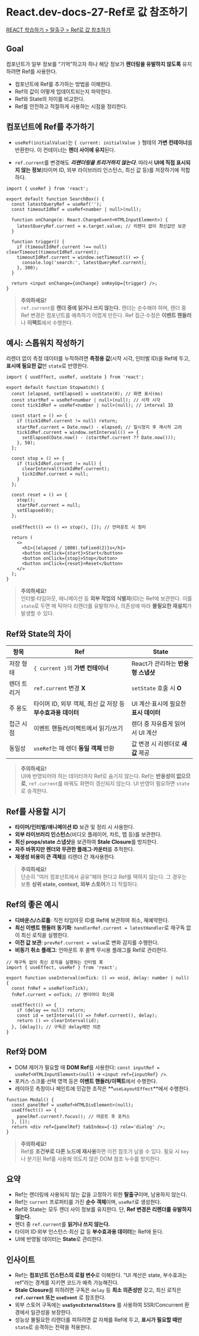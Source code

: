 # React.dev-docs-27-Ref로 값 참조하기

[REACT 학습하기 > 탈출구 > Ref로 값 참조하기](https://ko.react.dev/learn/referencing-values-with-refs)

## Goal

컴포넌트가 일부 정보를 “기억”하고자 하나 해당 정보가 **렌더링을 유발하지 않도록** 유지하려면 Ref를 사용한다.

- 컴포넌트에 Ref를 추가하는 방법을 이해한다.
- Ref의 값이 어떻게 업데이트되는지 파악한다.
- Ref와 State의 차이를 비교한다.
- Ref를 안전하고 적절하게 사용하는 시점을 정리한다.

## 컴포넌트에 Ref를 추가하기

- `useRef(initialValue)`는 `{ current: initialValue }` 형태의 **가변 컨테이너**를 반환한다. 이 컨테이너는 **렌더 사이에 유지**된다.

- `ref.current`를 변경해도 **_리렌더링을 트리거하지 않는다_**. 따라서 **UI에 직접 표시되지 않는 정보**(타이머 ID, 외부 라이브러리 인스턴스, 최신 값 등)를 저장하기에 적합하다.

```tsx
import { useRef } from 'react';

export default function SearchBox() {
  const latestQueryRef = useRef('');
  const timeoutIdRef = useRef<number | null>(null);

  function onChange(e: React.ChangeEvent<HTMLInputElement>) {
    latestQueryRef.current = e.target.value; // 리렌더 없이 최신값만 보관
  }

  function trigger() {
    if (timeoutIdRef.current !== null) clearTimeout(timeoutIdRef.current);
    timeoutIdRef.current = window.setTimeout(() => {
      console.log('search:', latestQueryRef.current);
    }, 300);
  }

  return <input onChange={onChange} onKeyUp={trigger} />;
}
```

> **주의하세요!**  
> `ref.current`를 **렌더 중에 읽거나 쓰지 않는다.** 렌더는 순수해야 하며, 렌더 중 Ref 변경은 컴포넌트를 예측하기 어렵게 만든다. Ref 접근·수정은 **이벤트 핸들러**나 **이펙트**에서 수행한다.

## 예시: 스톱워치 작성하기

리렌더 없이 측정 데이터를 누적하려면 **측정용 값**(시작 시각, 인터벌 ID)을 Ref에 두고, **표시에 필요한 값**만 `state`로 반영한다.

```tsx
import { useEffect, useRef, useState } from 'react';

export default function Stopwatch() {
  const [elapsed, setElapsed] = useState(0); // 화면 표시(ms)
  const startRef = useRef<number | null>(null); // 시작 시각
  const tickIdRef = useRef<number | null>(null); // interval ID

  const start = () => {
    if (tickIdRef.current != null) return;
    startRef.current = Date.now() - elapsed; // 일시정지 후 재시작 고려
    tickIdRef.current = window.setInterval(() => {
      setElapsed(Date.now() - (startRef.current ?? Date.now()));
    }, 50);
  };

  const stop = () => {
    if (tickIdRef.current != null) {
      clearInterval(tickIdRef.current);
      tickIdRef.current = null;
    }
  };

  const reset = () => {
    stop();
    startRef.current = null;
    setElapsed(0);
  };

  useEffect(() => () => stop(), []); // 언마운트 시 정리

  return (
    <>
      <h1>{(elapsed / 1000).toFixed(2)}s</h1>
      <button onClick={start}>Start</button>
      <button onClick={stop}>Stop</button>
      <button onClick={reset}>Reset</button>
    </>
  );
}
```

> **주의하세요!**  
> 인터벌·타임아웃, 애니메이션 등 **외부 작업의 식별자**(ID)는 Ref에 보관한다. 이를 `state`로 두면 매 틱마다 리렌더를 유발하거나, 의존성에 따라 **불필요한 재설치**가 발생할 수 있다.

## Ref와 State의 차이

| 항목        | Ref                                                         | State                                 |
| ----------- | ----------------------------------------------------------- | ------------------------------------- |
| 저장 형태   | `{ current }`의 **가변 컨테이너**                           | React가 관리하는 **반응형 스냅샷**    |
| 렌더 트리거 | `ref.current` 변경 **X**                                    | `setState` 호출 시 **O**              |
| 주 용도     | 타이머 ID, 외부 객체, 최신 값 저장 등 **부수효과용 데이터** | UI 계산·표시에 필요한 **표시 데이터** |
| 접근 시점   | 이벤트 핸들러/이펙트에서 읽기/쓰기                          | 렌더 중 자유롭게 읽어서 UI 계산       |
| 동일성      | `useRef`는 매 렌더 **동일 객체** 반환                       | 값 변경 시 리렌더로 **새 값** 제공    |

> **주의하세요!**  
> UI에 반영되어야 하는 데이터까지 Ref로 숨기지 않는다. Ref는 **반응성이 없으므로**, `ref.current`를 바꿔도 화면이 갱신되지 않는다. UI 반영이 필요하면 `state`로 승격한다.

## Ref를 사용할 시기

- **타이머/인터벌/애니메이션 ID** 보관 및 정리 시 사용한다.
- **외부 라이브러리 인스턴스**(비디오 플레이어, 차트, 맵 등)를 보관한다.
- **최신 props/state 스냅샷**을 보관하여 **Stale Closure**를 방지한다.
- **자주 바뀌지만 렌더와 무관한 플래그·카운터**를 추적한다.
- **재생성 비용이 큰 객체**를 리렌더 간 재사용한다.

> **주의하세요!**  
> 단순히 “여러 컴포넌트에서 공유”해야 한다고 Ref를 택하지 않는다. 그 경우는 보통 **상위 state, context, 외부 스토어**가 더 적절하다.

## Ref의 좋은 예시

- **디바운스/스로틀**: 직전 타임아웃 ID를 Ref에 보관하여 취소, 재예약한다.
- **최신 이벤트 핸들러 동기화**: `handlerRef.current = latestHandler`로 재구독 없이 최신 로직을 실행한다.
- **이전 값 보관**: `prevRef.current = value`로 변화 감지를 수행한다.
- **비동기 취소 플래그**: 언마운트 후 콜백 무시용 플래그를 Ref로 관리한다.

```tsx
// 재구독 없이 최신 로직을 실행하는 인터벌 훅
import { useEffect, useRef } from 'react';

export function useInterval(onTick: () => void, delay: number | null) {
  const fnRef = useRef(onTick);
  fnRef.current = onTick; // 렌더마다 최신화

  useEffect(() => {
    if (delay == null) return;
    const id = setInterval(() => fnRef.current(), delay);
    return () => clearInterval(id);
  }, [delay]); // 구독은 delay에만 의존
}
```

## Ref와 DOM

- DOM 제어가 필요할 때 **DOM Ref**를 사용한다: `const inputRef = useRef<HTMLInputElement>(null)` → `<input ref={inputRef} />`.
- 포커스·스크롤·선택 영역 등은 **이벤트 핸들러/이펙트**에서 수행한다.
- 레이아웃 측정이나 페인트에 민감한 조작은 **`useLayoutEffect`**에서 수행한다.

```tsx
function Modal() {
  const panelRef = useRef<HTMLDivElement>(null);
  useEffect(() => {
    panelRef.current?.focus(); // 마운트 후 포커스
  }, []);
  return <div ref={panelRef} tabIndex={-1} role='dialog' />;
}
```

> **주의하세요!**  
> Ref를 **조건부로 다른 노드에 재사용**하면 이전 참조가 남을 수 있다. 필요 시 `key`나 분기된 Ref를 사용해 의도치 않은 DOM 참조 누수를 방지한다.

## 요약

- Ref는 렌더링에 사용되지 않는 값을 고정하기 위한 **탈출구**이며, 남용하지 않는다.
- Ref는 `current` 프로퍼티를 가진 **순수 객체**이며, `useRef`로 생성한다.
- Ref와 State는 모두 렌더 사이 정보를 유지한다. 단, **Ref 변경은 리렌더를 유발하지 않는다.**
- 렌더 중 `ref.current`를 **읽거나 쓰지 않는다.**
- 타이머 ID·외부 인스턴스·최신 값 등 **부수효과용 데이터**는 Ref에 둔다.
- UI에 반영될 데이터는 **State**로 관리한다.

## 인사이트

- Ref는 **컴포넌트 인스턴스의 로컬 변수**로 이해한다. “UI 계산은 state, 부수효과는 ref”라는 경계를 지키면 코드가 예측 가능해진다.
- **Stale Closure**를 피하려면 구독은 `delay` 등 **최소 의존성만** 갖고, 최신 로직은 **`ref.current` 또는 `useEvent`** 로 참조한다.
- 외부 스토어 구독에는 **`useSyncExternalStore`** 를 사용하여 SSR/Concurrent 환경에서 일관성을 보장한다.
- 성능상 불필요한 리렌더를 피하려면 값 자체를 Ref에 두고, **표시가 필요할 때만** `state`로 승격하는 전략을 적용한다.
